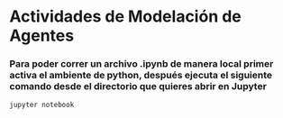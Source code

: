 # Actividades de Modelación de Agentes

### Para poder correr un archivo .ipynb de manera local primer activa el ambiente de python, después ejecuta el siguiente comando desde el directorio que quieres abrir en Jupyter
```
jupyter notebook
```

